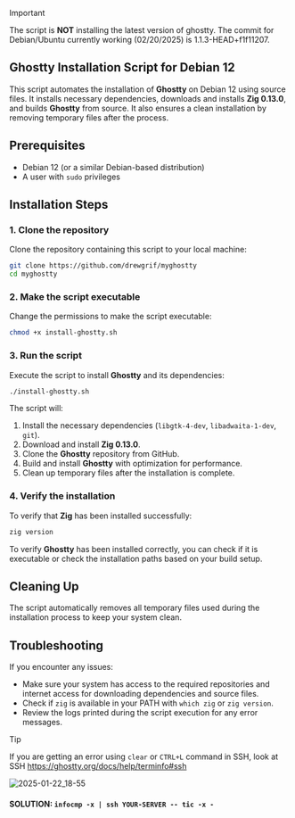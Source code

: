 > [!IMPORTANT]  
> The script is **NOT** installing the latest version of ghostty.  The commit for Debian/Ubuntu currently working (02/20/2025) is 1.1.3-HEAD+f1f11207.

## Ghostty Installation Script for Debian 12

This script automates the installation of **Ghostty** on Debian 12 using source files. It installs necessary dependencies, downloads and installs **Zig 0.13.0**, and builds **Ghostty** from source. It also ensures a clean installation by removing temporary files after the process.

## Prerequisites

- Debian 12 (or a similar Debian-based distribution)
- A user with `sudo` privileges

## Installation Steps

### 1. Clone the repository

Clone the repository containing this script to your local machine:

```bash
git clone https://github.com/drewgrif/myghostty
cd myghostty
```

### 2. Make the script executable

Change the permissions to make the script executable:

```bash
chmod +x install-ghostty.sh
```

### 3. Run the script

Execute the script to install **Ghostty** and its dependencies:

```bash
./install-ghostty.sh
```

The script will:

1. Install the necessary dependencies (`libgtk-4-dev`, `libadwaita-1-dev`, `git`).
2. Download and install **Zig 0.13.0**.
3. Clone the **Ghostty** repository from GitHub.
4. Build and install **Ghostty** with optimization for performance.
5. Clean up temporary files after the installation is complete.

### 4. Verify the installation

To verify that **Zig** has been installed successfully:

```bash
zig version
```

To verify **Ghostty** has been installed correctly, you can check if it is executable or check the installation paths based on your build setup.

## Cleaning Up

The script automatically removes all temporary files used during the installation process to keep your system clean.

## Troubleshooting

If you encounter any issues:

- Make sure your system has access to the required repositories and internet access for downloading dependencies and source files.
- Check if `zig` is available in your PATH with `which zig` or `zig version`.
- Review the logs printed during the script execution for any error messages.


> [!TIP]
> If you are getting an error using ```clear``` or ```CTRL+L``` command in SSH, look at SSH https://ghostty.org/docs/help/terminfo#ssh

![2025-01-22_18-55](https://github.com/user-attachments/assets/6879a35c-a609-4215-9c52-674c64b46683)

#### SOLUTION:   ```infocmp -x | ssh YOUR-SERVER -- tic -x -```

